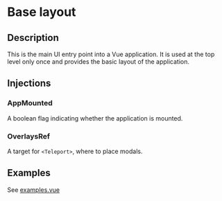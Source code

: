 # Base layout

## Description

This is the main UI entry point into a Vue application. It is used at the top level only once and provides the basic layout of the application.

## Injections

### AppMounted

A boolean flag indicating whether the application is mounted.

### OverlaysRef

A target for `<Teleport>`, where to place modals.

## Examples

See [examples.vue](examples.vue)
